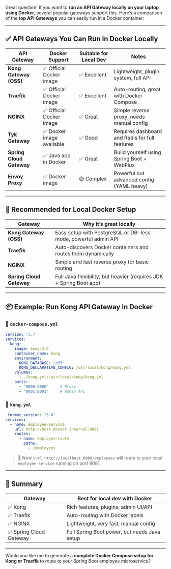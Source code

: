 Great question! If you want to **run an API Gateway locally on your laptop using Docker**, several popular gateways support this. Here’s a comparison of the **top API Gateways** you can easily run in a Docker container:

---

## ✅ API Gateways You Can Run in Docker Locally

| API Gateway              | Docker Support           | Suitable for Local Dev | Notes                                          |
| ------------------------ | ------------------------ | ---------------------- | ---------------------------------------------- |
| **Kong Gateway (OSS)**   | ✅ Official Docker image  | ✅ Excellent            | Lightweight, plugin system, full API           |
| **Traefik**              | ✅ Official Docker image  | ✅ Excellent            | Auto-routing, great with Docker Compose        |
| **NGINX**                | ✅ Official Docker image  | ✅ Great                | Simple reverse proxy, needs manual config      |
| **Tyk Gateway**          | ✅ Docker image available | ✅ Good                 | Requires dashboard and Redis for full features |
| **Spring Cloud Gateway** | ✅ Java app in Docker     | ✅ Great                | Build yourself using Spring Boot + WebFlux     |
| **Envoy Proxy**          | ✅ Docker image           | 🟡 Complex             | Powerful but advanced config (YAML heavy)      |

---

## 🧪 Recommended for Local Docker Setup

| Gateway                  | Why it’s great locally                                              |
| ------------------------ | ------------------------------------------------------------------- |
| **Kong Gateway (OSS)**   | Easy setup with PostgreSQL or DB-less mode, powerful admin API      |
| **Traefik**              | Auto-discovers Docker containers and routes them dynamically        |
| **NGINX**                | Simple and fast reverse proxy for basic routing                     |
| **Spring Cloud Gateway** | Full Java flexibility, but heavier (requires JDK + Spring Boot app) |

---

## 📦 Example: Run Kong API Gateway in Docker

### 🧰 `docker-compose.yml`

```yaml
version: '3.7'
services:
  kong:
    image: kong:3.6
    container_name: kong
    environment:
      KONG_DATABASE: "off"
      KONG_DECLARATIVE_CONFIG: /usr/local/kong/kong.yml
    volumes:
      - ./kong.yml:/usr/local/kong/kong.yml
    ports:
      - "8000:8000"     # Proxy
      - "8001:8001"     # Admin API

```

### 📄 `kong.yml`

```yaml
_format_version: "3.0"
services:
  - name: employee-service
    url: http://host.docker.internal:8081
    routes:
      - name: employee-route
        paths:
          - /employees
```

> 🔄 Now `curl http://localhost:8000/employees` will route to your local `employee-service` running on port 8081.

---

## 🚀 Summary

| Gateway                | Best for local dev with Docker               |
| ---------------------- | -------------------------------------------- |
| ✅ Kong                 | Rich features, plugins, admin UI/API         |
| ✅ Traefik              | Auto-routing with Docker labels              |
| ✅ NGINX                | Lightweight, very fast, manual config        |
| ✅ Spring Cloud Gateway | Full Spring Boot power, but needs Java setup |

---

Would you like me to generate a **complete Docker Compose setup for Kong or Traefik** to route to your Spring Boot employee microservice?
